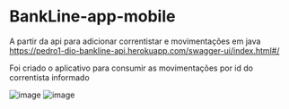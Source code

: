 # BankLine-app-mobile

A partir da api para adicionar correntistar e movimentações em java
https://pedro1-dio-bankline-api.herokuapp.com/swagger-ui/index.html#/

Foi criado o aplicativo para consumir as movimentações por id do correntista informado


![image](https://user-images.githubusercontent.com/70184804/167238008-fc7b6a1e-3e0b-48ad-8507-3fdf8ab103d1.png)
![image](https://user-images.githubusercontent.com/70184804/167238026-0ac06f21-7333-434f-97a0-089566b3173f.png)
